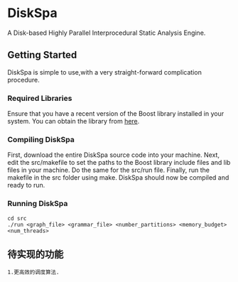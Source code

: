 # DiskSpa
A Disk-based Highly Parallel Interprocedural Static Analysis Engine.

## Getting Started
DiskSpa is simple to use,with a very straight-forward complication procedure.

### Required Libraries
Ensure that you have a recent version of the Boost library installed in your system. You can obtain the library from [here](http://www.boost.org/users/history/version_1_62_0.html).

### Compiling DiskSpa
First, download the entire DiskSpa source code into your machine. Next, edit the src/makefile to set the paths to the Boost library include files and lib files in your machine. Do the same for the src/run file. Finally, run the makefile in the src folder using make. DiskSpa should now be compiled and ready to run.

### Running DiskSpa
```
cd src
./run <graph_file> <grammar_file> <number_partitions> <memory_budget> <num_threads>
```

## 待实现的功能
```
1.更高效的调度算法.
```

